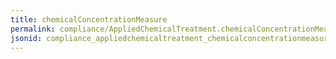 ```yaml
---
title: chemicalConcentrationMeasure
permalink: compliance/AppliedChemicalTreatment.chemicalConcentrationMeasure.html
jsonid: compliance_appliedchemicaltreatment_chemicalconcentrationmeasure
---
```

